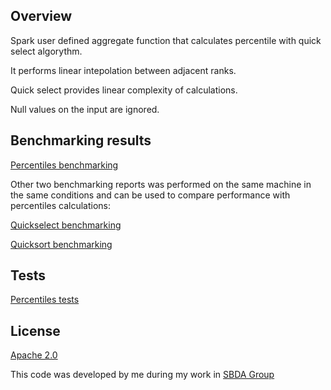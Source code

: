 ## Overview

Spark user defined aggregate function that calculates percentile with quick select algorythm.

It performs linear intepolation between adjacent ranks.

Quick select provides linear complexity of calculations.

Null values on the input are ignored.

## Benchmarking results

[Percentiles benchmarking](benchmarking_results/percentiles.md)

Other two benchmarking reports was performed on the same machine in the same conditions and can be used to compare performance with percentiles calculations:

[Quickselect benchmarking](benchmarking_results/quickselect.md)

[Quicksort benchmarking](benchmarking_results/quicksort.md)

## Tests

[Percentiles tests](src/test/scala/ru/rubbles/udaf/percentiles/PercentilesTest.scala)

## License

[Apache 2.0](https://www.apache.org/licenses/LICENSE-2.0)

This code was developed by me during my work in [SBDA Group](http://sbdagroup.com/)